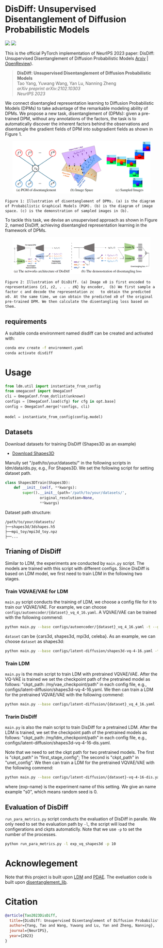 # DisDiff: Unsupervised Disentanglement of Diffusion Probabilistic Models
<a href="https://arxiv.org/abs/2205.10093"><img src="https://img.shields.io/badge/arXiv-2102.10303-b31b1b.svg"></a>
<a href="https://opensource.org/licenses/MIT"><img src="https://img.shields.io/badge/License-MIT-yellow.svg"></a>

This is the official PyTorch implementation of NeurIPS 2023 paper: DisDiff: Unsupervised Disentanglement of Diffusion Probabilistic Models
[Arxiv](https://arxiv.org/pdf/2301.13721) | [OpenReview](https://openreview.net/forum?id=3ofe0lpwQP)).

> **DisDiff: Unsupervised Disentanglement of Diffusion Probabilistic Models** <br>
> Tao Yang, Yuwang Wang, Yan Lu, Nanning Zheng <br>
> *arXiv preprint arXiv:2102.10303*<br>
> *NeurIPS 2023*<br>

We connect disentangled representation learning to Diffusion Probabilistic Models (DPMs)
to take advantage of the remarkable modeling ability of DPMs. We propose a new task, disentanglement of (DPMs): given a pre-trained DPM, without any
annotations of the factors, the task is to automatically discover the inherent factors
behind the observations and disentangle the gradient fields of DPM into subgradient fields as shown in Figure 1.

<p align="center">
    <img src="./assets/idea.png" width="90%" />

    Figure 1: Illustration of disentanglement of DPMs. (a) is the diagram of Probabilistic Graphical Models (PGM). (b) is the diagram of image space. (c) is the demonstration of sampled images in (b). 
</p>


To tackle this task, we devise an unsupervised approach as shown in Figure 2, named DisDiff, achieving disentangled representation learning in the framework of DPMs.

<p align="center">
    <img src="./assets/model.png" width="90%" />

    Figure 2: Illustration of DisDiff. (a) Image x0 is first encoded to representations {z1, z2, . . . zN} by encoder,  (b) We first sample a factor c and decode the representation zc   to obtain the predicted x0. At the same time, we can obtain the predicted x0 of the original pre-trained DPM. We then calculate the disentangling loss based on them.
</p>


## requirements
A suitable conda environment named disdiff can be created and activated with:
```bash
conda env create -f environment.yaml
conda activate disdiff
```
# Usage


```python
from ldm.util import instantiate_from_config
from omegaconf import OmegaConf
cli = OmegaConf.from_dotlist(unknown)
configs = [OmegaConf.load(cfg) for cfg in opt.base]
config = OmegaConf.merge(*configs, cli)

model = instantiate_from_config(config.model)
```
## Datasets
Download datasets for training DisDiff (Shapes3D as an example)

- [Download Shapes3D](https://console.cloud.google.com/storage/browser/3d-shapes)

Manully set "/path/to/your/datasets/" in the following scripts in ldm/data/dis.py, e.g., For Shapes3D. We set the following script for setting dataset path.
```python
class Shapes3DTrain(Shapes3D):
    def __init__(self, **kwargs):
        super().__init__(path='/path/to/your/datasets/',
                original_resolution=None,
                **kwargs)
```
Dataset path structure:

```
/path/to/your/datasets/
├──shapes3d/3dshapes.h5
├──mpi_toy/mpi3d_toy.npz
├──...
```


## Trianing of DisDiff
Similar to LDM, the experiments are conducted by `main.py` script. The models are trained with this script with different configs. Since DisDiff is based on LDM model, we first need to train LDM in the following two stages.

### Train VQVAE/VAE for LDM
`main.py` script conducts the training of LDM, we choose a config file for it to train our VQVAE/VAE. For example, we can choose `configs/autoencoder/{dataset}_vq_4_16.yaml`. A VQVAE/VAE can be trained with the following commend:

```sh
python main.py --base configs/autoencoder/{dataset}_vq_4_16.yaml -t --gpus 0,
```

`dataset` can be {cars3d, shapes3d, mpi3d, celeba}.  As an  example, we can choose `dataset` as shapes3d:

```sh
python main.py --base configs/latent-diffusion/shapes3d-vq-4-16.yaml -t --gpus 0,
```

### Train LDM
`main.py` is the main script to train LDM with pretrained VQVAE/VAE. After the VQ-VAE is trained we set the checkpoint path of the pretrained model as follows: "ckpt_path: /my/vae_checkpoint/path" in each config file, e.g., configs/latent-diffusion/shapes3d-vq-4-16.yaml. We then can train a LDM for the pretrained VQVAE/VAE with the following commend:

```sh
python main.py --base configs/latent-diffusion/{dataset}_vq_4_16.yaml -t --gpus 0,
```

### Trarin DisDiff
`main.py` is also the main script to train DisDiff for a pretrained LDM. After the LDM is trained, we set the checkpoint path of the pretrained models as follows: "ckpt_path: /my/ldm_checkpoint/path" in each config file, e.g., configs/latent-diffusion/shapes3d-vq-4-16-dis.yaml. 

Note that we need to set the ckpt path for two pretrained models. The first is "ckpt_path" in "first_stage_config"; The second is "ckpt_path" in "unet_config". We then can train a LDM for the pretrained VQVAE/VAE with the following commend:
```sh
python main.py --base configs/latent-diffusion/{dataset}-vq-4-16-dis.yaml -t --gpus 0, -dt Z -dw 0.05 -l exp_vq_shapes3d -n {exp-name} -s 0
```
where {exp-name} is the experiment name of this setting. We give an name example "s0", which means random seed is 0.


## Evaluation of DisDiff
`run_para_metrics.py` script conducts the evaluation of DisDiff in paralle. We only need to set the evaluation path by `-l`, the script will load the configerations and ckpts automaticlly. Note that we use `-p` to set the number of the processes.
```sh
python run_para_metrics.py -l exp_vq_shapes3d -p 10
```


# Acknowlegement

Note that this project is built upon [LDM](https://github.com/CompVis/latent-diffusion) and [PDAE](https://github.com/ckczzj/PDAE). The eveluation code is built upon [disentanglement_lib](https://github.com/google-research/disentanglement_lib).

# Citation

```bibtex
@article{Tao2023DisDiff,
  title={DisDiff: Unsupervised Disentanglement of Diffusion Probabilistic Models},
  author={Yang, Tao and Wang, Yuwang and Lu, Yan and Zheng, Nanning},
  journal={NeurIPS},
  year={2023}
}
```